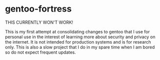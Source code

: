 # gentoo-fortress

THIS CURRENTLY WON'T WORK!

This is my first attempt at consolidating changes to gentoo that I use for personal use in the interest of learning more about security and privacy on the internet. It is not intended for production systems and is for research only. This is also a slow project that I do in my spare time when I am bored so do not expect frequent updates.
